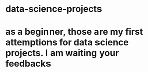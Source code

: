 # data-science-projects
# as a beginner, those are my first attemptions for data science projects. I am waiting your feedbacks
